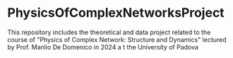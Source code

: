 # PhysicsOfComplexNetworksProject
This repository includes the theoretical and data project related to the course of "Physics of Complex Network: Structure and Dynamics" lectured by Prof. Manlio De Domenico in 2024 a t the University of Padova
